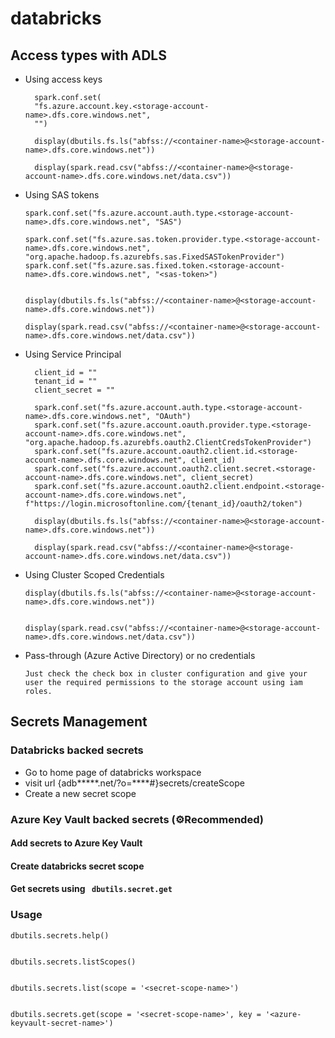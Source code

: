 # databricks

## Access types with ADLS

- Using access keys
  ```
    spark.conf.set(
    "fs.azure.account.key.<storage-account-name>.dfs.core.windows.net",
    "")

    display(dbutils.fs.ls("abfss://<container-name>@<storage-account-name>.dfs.core.windows.net"))

    display(spark.read.csv("abfss://<container-name>@<storage-account-name>.dfs.core.windows.net/data.csv"))

  ```
- Using SAS tokens
    ```
    spark.conf.set("fs.azure.account.auth.type.<storage-account-name>.dfs.core.windows.net", "SAS")

    spark.conf.set("fs.azure.sas.token.provider.type.<storage-account-name>.dfs.core.windows.net", "org.apache.hadoop.fs.azurebfs.sas.FixedSASTokenProvider")
    spark.conf.set("fs.azure.sas.fixed.token.<storage-account-name>.dfs.core.windows.net", "<sas-token>")


    display(dbutils.fs.ls("abfss://<container-name>@<storage-account-name>.dfs.core.windows.net"))

    display(spark.read.csv("abfss://<container-name>@<storage-account-name>.dfs.core.windows.net/data.csv"))

    ```


- Using Service Principal
  ```
    client_id = ""
    tenant_id = ""
    client_secret = ""

    spark.conf.set("fs.azure.account.auth.type.<storage-account-name>.dfs.core.windows.net", "OAuth")
    spark.conf.set("fs.azure.account.oauth.provider.type.<storage-account-name>.dfs.core.windows.net", "org.apache.hadoop.fs.azurebfs.oauth2.ClientCredsTokenProvider")
    spark.conf.set("fs.azure.account.oauth2.client.id.<storage-account-name>.dfs.core.windows.net", client_id)
    spark.conf.set("fs.azure.account.oauth2.client.secret.<storage-account-name>.dfs.core.windows.net", client_secret)
    spark.conf.set("fs.azure.account.oauth2.client.endpoint.<storage-account-name>.dfs.core.windows.net", f"https://login.microsoftonline.com/{tenant_id}/oauth2/token")

    display(dbutils.fs.ls("abfss://<container-name>@<storage-account-name>.dfs.core.windows.net"))

    display(spark.read.csv("abfss://<container-name>@<storage-account-name>.dfs.core.windows.net/data.csv"))

    ```
- Using Cluster Scoped Credentials
    ```
    display(dbutils.fs.ls("abfss://<container-name>@<storage-account-name>.dfs.core.windows.net"))


    display(spark.read.csv("abfss://<container-name>@<storage-account-name>.dfs.core.windows.net/data.csv"))

    ```
- Pass-through (Azure Active Directory) or no credentials
    ```
    Just check the check box in cluster configuration and give your user the required permissions to the storage account using iam roles.
    ```


## Secrets Management

### Databricks backed secrets

- Go to home page of databricks workspace
- visit url {adb*****.net/?o=****#}secrets/createScope
- Create a new secret scope


### Azure Key Vault backed secrets (⚙️Recommended)

#### Add secrets to Azure Key Vault
#### Create databricks secret scope
#### Get secrets using ``` dbutils.secret.get```

### Usage

```
dbutils.secrets.help()


dbutils.secrets.listScopes()


dbutils.secrets.list(scope = '<secret-scope-name>')


dbutils.secrets.get(scope = '<secret-scope-name>', key = '<azure-keyvault-secret-name>')

````
